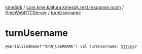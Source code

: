 [kmeSdk](../../index.md) / [com.kme.kaltura.kmesdk.rest.response.room](../index.md) / [KmeWebRTCServer](index.md) / [turnUsername](./turn-username.md)

# turnUsername

`@SerializedName("TURN_USERNAME") val turnUsername: `[`String`](https://kotlinlang.org/api/latest/jvm/stdlib/kotlin/-string/index.html)`?`
